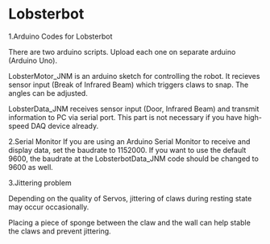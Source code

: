 # Lobsterbot
1.Arduino Codes for Lobsterbot


There are two arduino scripts. Upload each one on separate arduino (Arduino Uno).

LobsterMotor_JNM is an arduino sketch for controlling the robot.
It recieves sensor input (Break of Infrared Beam) which triggers claws to snap.
The angles can be adjusted.

LobsterData_JNM receives sensor input (Door, Infrared Beam) and transmit information to PC via serial port.
This part is not necessary if you have high-speed DAQ device already.


2.Serial Monitor
If you are using an Arduino Serial Monitor to receive and display data, set the baudrate to 1152000.
If you want to use the default 9600, the baudrate at the LobsterbotData_JNM code should be changed to 9600 as well. 


3.Jittering problem

Depending on the quality of Servos, jittering of claws during resting state may occur occasionally.

Placing a piece of sponge between the claw and the wall can help stable the claws and prevent jittering.
